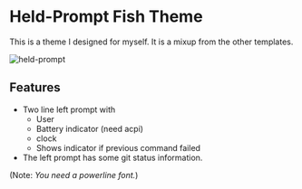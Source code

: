 # Held-Prompt Fish Theme

This is a theme I designed for myself. It is a mixup from the other templates.

![held-prompt](https://cloud.githubusercontent.com/assets/1532506/7149002/aa188568-e308-11e4-96bf-23522a9a1a49.png)

## Features

- Two line left prompt with
  - User
  - Battery indicator (need acpi)
  - clock
  - Shows indicator if previous command failed
- The left prompt has some git status information.

(Note: _You need a powerline font._)
